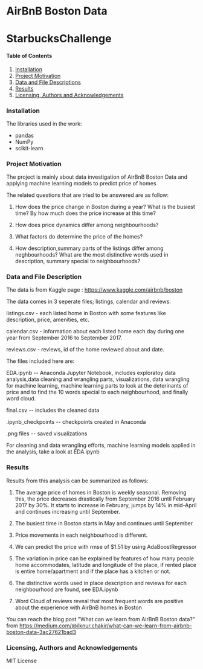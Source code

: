 # AirBnB Boston Data

# StarbucksChallenge


#### Table of Contents

1. [Installation](#Installation)
2. [Project Motivation](#ProjectMotivation)
3. [Data and File Descriptions](#FileDescription)
4. [Results](#Results)
5. [Licensing, Authors and Acknowledgements](#Licensing)

###  Installation
<a name="installation"></a>

The libraries used in the work: 
 - pandas
 - NumPy 
 - scikit-learn


### Project Motivation
<a name="ProjectMotivation"></a>

The project is mainly about data investigation of AirBnB Boston Data and applying
machine learning models to predict price of homes

The related questions that are tried to be answered are as follow:

1. How does the price change in Boston during a year? What is the busiest time?
By how much does the price increase at this time?

2. How does price dynamics differ among neighbourhoods?

3. What factors do determine the price of the homes? 

4. How description,summary parts of the listings differ among neghbourhoods? 
What are the most distinctive words used in description, summary special to 
neighbourhoods?



### Data and File Description
<a name="FileDescription"></a>

The data is from Kaggle page : https://www.kaggle.com/airbnb/boston


The data comes in 3 seperate files; listings, calendar and reviews. 

listings.csv -  each listed home in Boston with some features like description,
price, amenities, etc. 

calendar.csv - information about each listed home each day during one year from September 2016 to September 2017. 

reviews.csv -  reviews, id of the home reviewed about and date. 


The files included here are:

EDA.ipynb -- Anaconda Jupyter Notebook, includes exploratoy data analysis,data cleaning and 
wrangling parts, visualizations, data wrangling for machine learning, machine
learning parts to look at the deterinants of price and to find the 10 words 
special to each neighbourhood, and finally word cloud.

final.csv -- includes the cleaned data

.ipynb_checkpoints -- checkpoints created in Anaconda

.png files -- saved visualizations

For cleaning and data wrangling efforts, machine learning models applied in 
the analysis, take a look at EDA.ipynb


### Results
<a name="Results"></a>


Results from this analysis can be summarized as follows:

1. The average price of homes in Boston is weekly seasonal. Removing this, the 
price decreases drastically from September 2016 until February 2017 by 30%. 
It starts to increase in February, jumps by 14% in mid-April and continues 
increasing until September. 

2. The busiest time in Boston starts in May and continues until September

3. Price movements in each neighbourhood is different.

4. We can predict the price with rmse of $1.51 by using AdaBoostRegressor

5. The variation in price can be explained by features of how many people home
accommodates, latitude and longitude of the place, if rented place is entire 
home/apartment and if the place has a kitchen or not. 

6. The distinctive words used in place description and reviews for each
neighbourhood are found, see EDA.ipynb

7. Word Cloud of reviews reveal that most frequent words are positive about the
experience with AirBnB homes in Boston


You can reach the blog post "What can we learn from AirBnB Boston data?" from 
https://medium.com/@ilknur.chakir/what-can-we-learn-from-airbnb-boston-data-3ac27621bad3


### Licensing, Authors and Acknowledgements
<a name="Licensing"></a>

MIT License









